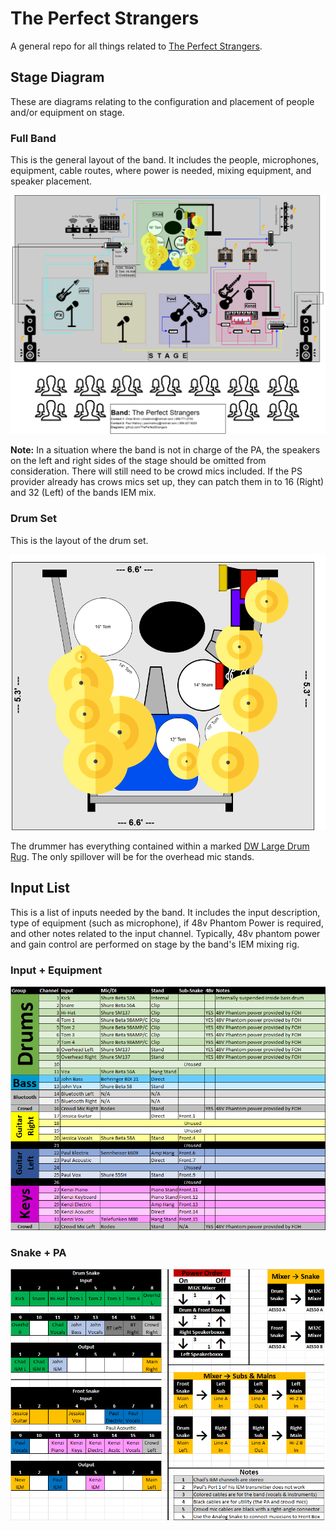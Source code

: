# The Perfect Strangers

A general repo for all things related to [The Perfect Strangers](https://www.facebook.com/ThePerfectStrangersRock).

## Stage Diagram

These are diagrams relating to the configuration and placement of people and/or equipment on stage.

### Full Band

This is the general layout of the band. It includes the people, microphones, equipment, cable routes, where power is needed, mixing equipment, and speaker placement.

![Full Band Stage Diagram](./Stage%20Diagram/Full%20Band/Stage%20Diagram.drawio.png)

**Note:**  In a situation where the band is not in charge of the PA, the speakers on the left and right sides of the stage should be omitted from consideration. There will still need to be crowd mics included. If the PS provider already has crows mics set up, they can patch them in to 16 (Right) and 32 (Left) of the bands IEM mix.

### Drum Set

This is the layout of the drum set.

![Drum Set Stage Diagram](./Stage%20Diagram/Drum%20Set/Drum%20Set.drawio.png)

The drummer has everything contained within a marked [DW Large Drum Rug](https://www.sweetwater.com/store/detail/DWCPRUG2--dw-dwcprug2-large-drum-rug). The only spillover will be for the overhead mic stands.

## Input List

This is a list of inputs needed by the band. It includes the input description, type of equipment (such as microphone), if 48v Phantom Power is required, and other notes related to the input channel. Typically, 48v phantom power and gain control are performed on stage by the band's IEM mixing rig.

### Input + Equipment

![Input and equipment list](./Input%20List/Input%20+%20Equipment.png)


### Snake + PA

![Snake and PA list](./Input%20List/Snake%20+%20PA.png)
